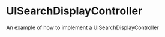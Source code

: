 UISearchDisplayController
=========================

An example of how to implement a UISearchDisplayController
